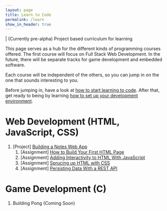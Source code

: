 ```yaml
---
layout: page
title: Learn to Code
permalink: /learn
show_in_header: true
---
```


| (Currently pre-alpha) Project based curriculum for learning

This page serves as a hub for the different kinds of programming courses offered. The first course will focus on Full Stack Web Development. In the future, there will be separate tracks for game development and embedded software.

Each course will be independent of the others, so you can jump in on the one that sounds interesting to you.

Before jumping in, have a look at [how to start learning to code](/learn/how-to-start-learning-to-code). After that, get ready to being by learning [how to set up your development environment](/learn/how-to-setup-your-development-environment).

# Web Development (HTML, JavaScript, CSS)

1. [Project] [Building a Notes Web App](/learn/web/00-building-a-notes-web-app)
   1. [Assignment] [How to Build Your First HTML Page](/learn/web/01-how-to-build-first-html-page)
   1. [Assignment] [Adding Interactivity to HTML With JavaScript](/learn/web/02-adding-interactivity-to-html-with-javascript)
   1. [Assignment] [Sprucing up HTML with CSS](/learn/web/03-sprucing-up-html-with-css)
   1. [Assignment] [Persisting Data With a REST API](/learn/web/04-persisting-data-with-a-rest-api)

# Game Development (C)

1. Building Pong (Coming Soon)
